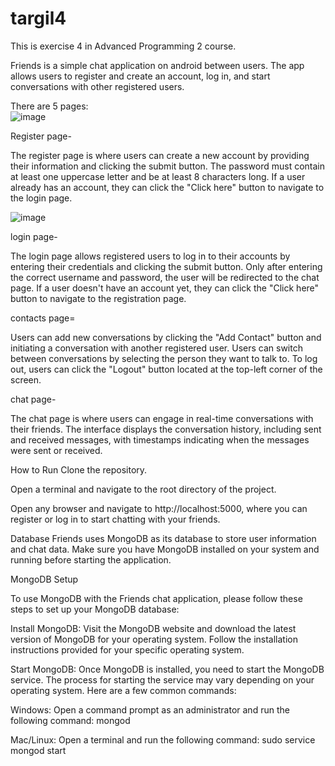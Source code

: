 # targil4

This is exercise 4 in Advanced Programming 2 course.

Friends is a simple chat application on android between users.
The app allows users to register and create an account, log in, and start conversations with other registered users.

There are 5 pages:<br />
![image](https://github.com/EladSoffer/targil4/assets/116814174/92ebd3a9-7cb5-4886-9a1e-906ec603e860)
<br />

Register page- 

The register page is where users can create a new account by providing their information and clicking the submit button.
The password must contain at least one uppercase letter and be at least 8 characters long. If a user already has an account, they can click the "Click here" button to navigate to the login page.

![image](https://github.com/EladSoffer/targil4/assets/116814174/36fd0ebc-2443-4a8c-9ffc-f3c3124809c1)


login page- 

The login page allows registered users to log in to their accounts by entering their credentials and clicking the submit button.
Only after entering the correct username and password, the user will be redirected to the chat page.
If a user doesn't have an account yet, they can click the "Click here" button to navigate to the registration page.

contacts page=

Users can add new conversations by clicking the "Add Contact" button and initiating a conversation with another registered user.
Users can switch between conversations by selecting the person they want to talk to.
To log out, users can click the "Logout" button located at the top-left corner of the screen.

chat page-

The chat page is where users can engage in real-time conversations with their friends.
The interface displays the conversation history, including sent and received messages,
with timestamps indicating when the messages were sent or received.

How to Run
Clone the repository.

Open a terminal and navigate to the root directory of the project.

Open any browser and navigate to http://localhost:5000, where you can register or log in to start chatting with your friends.

Database
Friends uses MongoDB as its database to store user information and chat data. Make sure you have MongoDB installed on your system and running before starting the application.

MongoDB Setup

To use MongoDB with the Friends chat application, please follow these steps to set up your MongoDB database:

Install MongoDB: Visit the MongoDB website and download the latest version of MongoDB for your operating system. Follow the installation instructions provided for your specific operating system.

Start MongoDB: Once MongoDB is installed, you need to start the MongoDB service. The process for starting the service may vary depending on your operating system. Here are a few common commands:

Windows: Open a command prompt as an administrator and run the following command: mongod

Mac/Linux: Open a terminal and run the following command: sudo service mongod start
